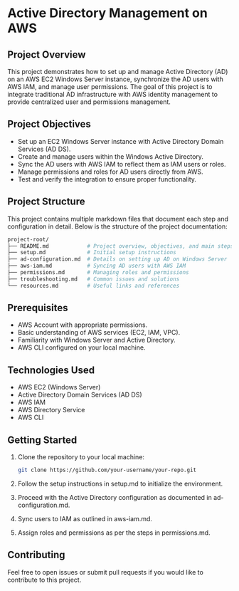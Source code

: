 # Active Directory Management on AWS

## Project Overview

This project demonstrates how to set up and manage Active Directory (AD) on an AWS EC2 Windows Server instance, synchronize the AD users with AWS IAM, and manage user permissions. The goal of this project is to integrate traditional AD infrastructure with AWS identity management to provide centralized user and permissions management.

## Project Objectives

- Set up an EC2 Windows Server instance with Active Directory Domain Services (AD DS).
- Create and manage users within the Windows Active Directory.
- Sync the AD users with AWS IAM to reflect them as IAM users or roles.
- Manage permissions and roles for AD users directly from AWS.
- Test and verify the integration to ensure proper functionality.

## Project Structure

This project contains multiple markdown files that document each step and configuration in detail. Below is the structure of the project documentation:

```bash
project-root/
├── README.md            # Project overview, objectives, and main steps
├── setup.md             # Initial setup instructions
├── ad-configuration.md  # Details on setting up AD on Windows Server
├── aws-iam.md           # Syncing AD users with AWS IAM
├── permissions.md       # Managing roles and permissions
├── troubleshooting.md   # Common issues and solutions
└── resources.md         # Useful links and references


```

## Prerequisites

- AWS Account with appropriate permissions.
- Basic understanding of AWS services (EC2, IAM, VPC).
- Familiarity with Windows Server and Active Directory.
- AWS CLI configured on your local machine.

## Technologies Used

- AWS EC2 (Windows Server)
- Active Directory Domain Services (AD DS)
- AWS IAM
- AWS Directory Service
- AWS CLI

## Getting Started

1. Clone the repository to your local machine:
   ```bash
   git clone https://github.com/your-username/your-repo.git
   ```
2. Follow the setup instructions in setup.md to initialize the environment.

3. Proceed with the Active Directory configuration as documented in ad-configuration.md.

4. Sync users to IAM as outlined in aws-iam.md.

5. Assign roles and permissions as per the steps in permissions.md.

## Contributing

Feel free to open issues or submit pull requests if you would like to contribute to this project.
